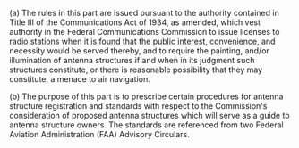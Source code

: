 (a) The rules in this part are issued pursuant to the authority contained in Title III of the Communications Act of 1934, as amended, which vest authority in the Federal Communications Commission to issue licenses to radio stations when it is found that the public interest, convenience, and necessity would be served thereby, and to require the painting, and/or illumination of antenna structures if and when in its judgment such structures constitute, or there is reasonable possibility that they may constitute, a menace to air navigation.

(b) The purpose of this part is to prescribe certain procedures for antenna structure registration and standards with respect to the Commission's consideration of proposed antenna structures which will serve as a guide to antenna structure owners. The standards are referenced from two Federal Aviation Administration (FAA) Advisory Circulars.

